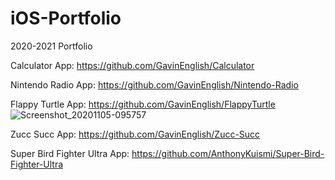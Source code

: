 # iOS-Portfolio
2020-2021 Portfolio

Calculator App: https://github.com/GavinEnglish/Calculator 


Nintendo Radio App: https://github.com/GavinEnglish/Nintendo-Radio


Flappy Turtle App: https://github.com/GavinEnglish/FlappyTurtle
![Screenshot_20201105-095757](https://user-images.githubusercontent.com/71614719/98265469-be90c180-1f4e-11eb-8231-3c95fa127e85.png)

Zucc Succ App: https://github.com/GavinEnglish/Zucc-Succ


Super Bird Fighter Ultra App: https://github.com/AnthonyKuismi/Super-Bird-Fighter-Ultra
